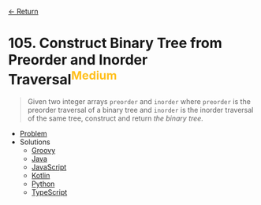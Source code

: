[&larr; Return](https://hanggrian.github.io/grind-leetcode/)

# 105. Construct Binary Tree from Preorder and Inorder Traversal<sup style="color: rgb(255, 192, 30);">Medium</sup>

> Given two integer arrays `preorder` and `inorder` where `preorder` is the
  preorder traversal of a binary tree and `inorder` is the inorder traversal of
  the same tree, construct and return *the binary tree.*

- [Problem](https://leetcode.com/problems/construct-binary-tree-from-preorder-and-inorder-traversal/)
- Solutions
  - [Groovy](https://github.com/hanggrian/grind-leetcode/blob/main/groovy/src/main/groovy/problems101_200/ConstructBinaryTreeFromPreorderAndInorderTraversal.groovy)
  - [Java](https://github.com/hanggrian/grind-leetcode/blob/main/java/src/main/java/problems101_200/ConstructBinaryTreeFromPreorderAndInorderTraversal.java)
  - [JavaScript](https://github.com/hanggrian/grind-leetcode/blob/main/javascript/src/problems101_200/construct-binary-tree-from-preorder-and-inorder-traversal.js)
  - [Kotlin](https://github.com/hanggrian/grind-leetcode/blob/main/kotlin/src/main/kotlin/problems101_200/ConstructBinaryTreeFromPreorderAndInorderTraversal.kt)
  - [Python](https://github.com/hanggrian/grind-leetcode/blob/main/python/src/problems101_200/construct_binary_tree_from_preorder_and_inorder_traversal.py)
  - [TypeScript](https://github.com/hanggrian/grind-leetcode/blob/main/typescript/src/problems101_200/construct-binary-tree-from-preorder-and-inorder-traversal.ts)
